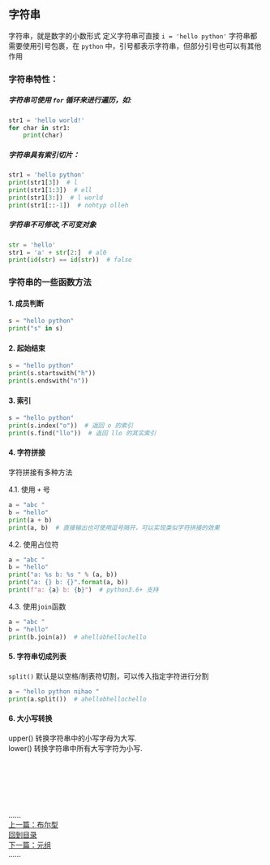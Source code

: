 ## 字符串

字符串，就是数字的小数形式 定义字符串可直接 `i = 'hello python'`
字符串都需要使用引号包裹，在 `python` 中，引号都表示字符串，但部分引号也可以有其他作用

### 字符串特性：

##### 字符串可使用 `for` 循环来进行遍历，如:

```python
str1 = 'hello world!'
for char in str1:
    print(char)
```

##### 字符串具有索引切片：

```python
str1 = 'hello python'
print(str1[3])  # l
print(str1[1:3])  # ell
print(str1[3:])  # l world
print(str1[::-1])  # nohtyp olleh
```

##### 字符串不可修改,不可变对象

```python
str = 'hello'
str1 = 'a' + str[2:]  # al0
print(id(str) == id(str))  # false
```

### 字符串的一些函数方法

#### 1. 成员判断

```python
s = "hello python"
print("s" in s)
```

#### 2. 起始结束

```python
s = "hello python"
print(s.startswith("h"))
print(s.endswith("n"))
```

#### 3. 索引

```python
s = "hello python"
print(s.index("o"))  # 返回 o 的索引
print(s.find("llo"))  # 返回 llo 的其实索引
```

#### 4. 字符拼接 

字符拼接有多种方法

4.1. 使用 `+` 号

```python
a = "abc "
b = "hello"
print(a + b)
print(a, b)  # 直接输出也可使用逗号隔开，可以实现类似字符拼接的效果 
```

4.2. 使用占位符

```python
a = "abc "
b = "hello"
print("a: %s b: %s " % (a, b))
print("a: {} b: {}".format(a, b))
print(f"a: {a} b: {b}")  # python3.6+ 支持
```

4.3. 使用`join`函数

```python
a = "abc "
b = "hello"
print(b.join(a))  # ahellobhellochello 
```

#### 5. 字符串切成列表  
   `split()` 默认是以空格/制表符切割，可以传入指定字符进行分割

```python
a = "hello python nihao "
print(a.split())  # ahellobhellochello 
```

#### 6. 大小写转换  
   upper()  转换字符串中的小写字母为大写.  
   lower()  转换字符串中所有大写字符为小写.

<br />
<br />
<br />
<br />
<br />

......     
[上一篇：布尔型](bool.md)    
[回到目录](../Readme.md)     
[下一篇：元组](tuble.md)    
......    


